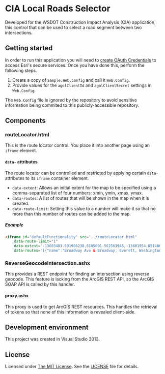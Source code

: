 ﻿# CIA Local Roads Selector #

Developed for the WSDOT Construction Impact Analysis (CIA) application, this control that can be used to select a road segment between two intersections.

## Getting started ##

In order to run this application you will need to [create OAuth Credentials] to access Esri's secure services. Once you have done this, perform the following steps.

1. Create a copy of `Sample.Web.Config` and call it `Web.Config`.
2. Provide values for the `agolClientId` and `agolClientSecret` settings in `Web.Config`.

The `Web.Config` file is ignored by the repository to avoid sensitive information being commited to this publicly-accessible repository.

## Components ##

### routeLocator.html ###

This is the route locator control. You place it into another page using an `iframe` element.

#### `data-` attributes ####

The route locator can be controlled and restricted by applying certain `data-` attributes to its `iframe` container element.

* `data-extent`: Allows an initial extent for the map to be specified using a comma-separated list of four numbers: xmin, ymin, xmax, ymax.
* `data-routes`: A list of routes that will be shown in the map when it is created.
* `data-route-limit`: Setting this value to a number will make it so that no more than this number of routes can be added to the map.

##### Example ####
```html
<iframe id="defaultFunctionality" src="../routeLocator.html"
	data-route-limit="1"
	data-extent='-13603483.591966238,6105001.562563945,-13601954.851400495,6106148.117988253'
	data-routes='[{"name":"Broadway Ave & Broadway, Everett, Washington 98201 - Walnut St & 19th St, Everett, Washington 98201","wkt":"MULTILINESTRING ((1223777.0363041605 974286.4877257114, 1223938.2201941456 974283.0113976741, 1224134.034042777 974275.140388624, 1224479.1379762676 974260.4061769943, 1224824.3207971738 974249.3260509287, 1225166.9767772476 974234.6568145567, 1225355.4455387671 974226.9561179036, 1225678.5910221795 974216.3648643482, 1226026.1452692528 974201.6057042377, 1226363.9833899096 974190.7107014619, 1226613.66964021 974181.7100350896, 1226711.538362319 974175.9640899752, 1226712.4934973922 974175.9041382241))"}]'></iframe>
```


### ReverseGeocodeIntersection.ashx ###

This provides a REST endpoint for finding an intersection using reverse geocode. This feature is lacking from the ArcGIS REST API, so the ArcGIS SOAP API is called by this handler.

#### proxy.ashx ####

This proxy is used to get ArcGIS REST resources. This handles the retrieval of tokens so that none of this information is revealed client-side.

## Development environment ##

This project was created in Visual Studio 2013.

## License ##
Licensed under [The MIT License]. See the [LICENSE] file for details.

[create OAuth Credentials]:http://resources.arcgis.com/en/help/arcgis-rest-api/#/Accessing_services_provided_by_Esri/02r300000268000000/
[The MIT License]:http://opensource.org/licenses/MIT
[LICENSE]:LICENSE
